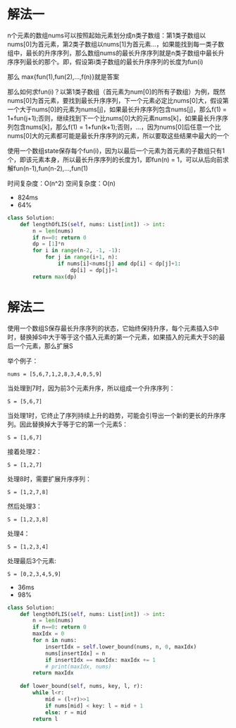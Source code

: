 # 解法一

n个元素的数组nums可以按照起始元素划分成n类子数组：第1类子数组以nums[0]为首元素，第2类子数组以nums[1]为首元素...，如果能找到每一类子数组中，最长的升序序列，那么数组nums的最长升序序列就是n类子数组中最长升序序列最长的那个。即，假设第i类子数组的最长升序序列的长度为fun(i)

那么 max{fun(1),fun(2),...,f(n)}就是答案

那么如何求fun(i)？以第1类子数组（首元素为num[0]的所有子数组）为例，既然nums[0]为首元素，要找到最长升序序列，下一个元素必定比nums[0]大，假设第一个大于nums[0]的元素为nums[j]，如果最长升序序列包含nums[j]，那么f(1) = 1+fun(j+1);否则，继续找到下一个比nums[0]大的元素nums[k]，如果最长升序序列包含nums[k]，那么f(1) = 1+fun(k+1);否则，...，因为nums[0]后任意一个比nums[0]大的元素都可能是最长升序序列的元素，所以要取这些结果中最大的一个

使用一个数组state保存每个fun(i)，因为以最后一个元素为首元素的子数组只有1个，即该元素本身，所以最长升序序列的长度为1，即fun(n) = 1，可以从后向前求解fun(n-1),fun(n-2),...,fun(1)

时间复杂度：O(n^2)
空间复杂度：O(n)
- 824ms
- 64%
```python
class Solution:
    def lengthOfLIS(self, nums: List[int]) -> int:
        n = len(nums)
        if n==0: return 0
        dp = [1]*n
        for i in range(n-2, -1, -1):
            for j in range(i+1, n):
                if nums[i]<nums[j] and dp[i] < dp[j]+1:
                    dp[i] = dp[j]+1
        return max(dp)
```

# 解法二

使用一个数组S保存最长升序序列的状态，它始终保持升序，每个元素插入S中时，替换掉S中大于等于这个插入元素的第一个元素，如果插入的元素大于S的最后一个元素，那么扩展S

举个例子：
```
nums = [5,6,7,1,2,8,3,4,0,5,9]
```
当处理到7时，因为前3个元素升序，所以组成一个升序序列：
```
S = [5,6,7]
```
当处理1时，它终止了序列持续上升的趋势，可能会引导出一个新的更长的升序序列。因此替换掉大于等于它的第一个元素5：
```
S = [1,6,7]
```
接着处理2：
```
S = [1,2,7]
```
处理8时，需要扩展升序序列：
```
S = [1,2,7,8]
```
然后处理3：
```
S = [1,2,3,8]
```
处理4：
```
S = [1,2,3,4]
```
处理最后3个元素:
```
S = [0,2,3,4,5,9]
```

- 36ms
- 98%
```python
class Solution:
    def lengthOfLIS(self, nums: List[int]) -> int:
        n = len(nums)
        if n==0: return 0
        maxIdx = 0
        for n in nums:
            insertIdx = self.lower_bound(nums, n, 0, maxIdx)
            nums[insertIdx] = n
            if insertIdx == maxIdx: maxIdx += 1
            # print(maxIdx, nums)
        return maxIdx
    
    def lower_bound(self, nums, key, l, r):
        while l<r:
            mid = (l+r)>>1
            if nums[mid] < key: l = mid + 1
            else: r = mid
        return l
```